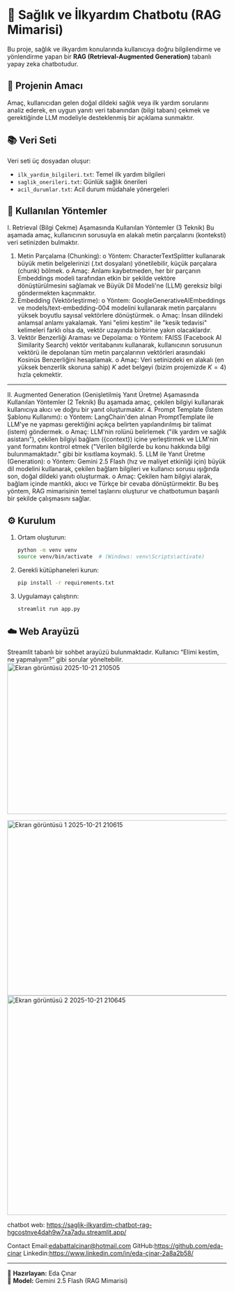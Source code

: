 
# 🏥 Sağlık ve İlkyardım Chatbotu (RAG Mimarisi)

Bu proje, sağlık ve ilkyardım konularında kullanıcıya doğru bilgilendirme ve yönlendirme yapan bir **RAG (Retrieval-Augmented Generation)** tabanlı yapay zeka chatbotudur.

## 🎯 Projenin Amacı
Amaç, kullanıcıdan gelen doğal dildeki sağlık veya ilk yardım sorularını analiz ederek, en uygun yanıtı veri tabanından (bilgi tabanı) çekmek ve gerektiğinde LLM modeliyle desteklenmiş bir açıklama sunmaktır.

## 📚 Veri Seti
Veri seti üç dosyadan oluşur:
- `ilk_yardim_bilgileri.txt`: Temel ilk yardım bilgileri
- `saglik_onerileri.txt`: Günlük sağlık önerileri
- `acil_durumlar.txt`: Acil durum müdahale yönergeleri

## 🧠 Kullanılan Yöntemler
I. Retrieval (Bilgi Çekme) Aşamasında Kullanılan Yöntemler (3 Teknik)
Bu aşamada amaç, kullanıcının sorusuyla en alakalı metin parçalarını (konteksti) veri setinizden bulmaktır.
1.	Metin Parçalama (Chunking):
o	Yöntem: CharacterTextSplitter kullanarak büyük metin belgelerinizi (.txt dosyaları) yönetilebilir, küçük parçalara (chunk) bölmek.
o	Amaç: Anlamı kaybetmeden, her bir parçanın Embeddings modeli tarafından etkin bir şekilde vektöre dönüştürülmesini sağlamak ve Büyük Dil Modeli'ne (LLM) gereksiz bilgi göndermekten kaçınmaktır.
2.	Embedding (Vektörleştirme):
o	Yöntem: GoogleGenerativeAIEmbeddings ve models/text-embedding-004 modelini kullanarak metin parçalarını yüksek boyutlu sayısal vektörlere dönüştürmek.
o	Amaç: İnsan dilindeki anlamsal anlamı yakalamak. Yani "elimi kestim" ile "kesik tedavisi" kelimeleri farklı olsa da, vektör uzayında birbirine yakın olacaklardır.
3.	Vektör Benzerliği Araması ve Depolama:
o	Yöntem: FAISS (Facebook AI Similarity Search) vektör veritabanını kullanarak, kullanıcının sorusunun vektörü ile depolanan tüm metin parçalarının vektörleri arasındaki Kosinüs Benzerliğini hesaplamak.
o	Amaç: Veri setinizdeki en alakalı (en yüksek benzerlik skoruna sahip) $K$ adet belgeyi (bizim projemizde $K=4$) hızla çekmektir.
________________________________________
II. Augmented Generation (Genişletilmiş Yanıt Üretme) Aşamasında Kullanılan Yöntemler (2 Teknik)
Bu aşamada amaç, çekilen bilgiyi kullanarak kullanıcıya akıcı ve doğru bir yanıt oluşturmaktır.
4.	Prompt Template (İstem Şablonu Kullanımı):
o	Yöntem: LangChain'den alınan PromptTemplate ile LLM'ye ne yapması gerektiğini açıkça belirten yapılandırılmış bir talimat (istem) göndermek.
o	Amaç: LLM'nin rolünü belirlemek ("ilk yardım ve sağlık asistanı"), çekilen bilgiyi bağlam ({context}) içine yerleştirmek ve LLM'nin yanıt formatını kontrol etmek ("Verilen bilgilerde bu konu hakkında bilgi bulunmamaktadır." gibi bir kısıtlama koymak).
5.	LLM ile Yanıt Üretme (Generation):
o	Yöntem: Gemini 2.5 Flash (hız ve maliyet etkinliği için) büyük dil modelini kullanarak, çekilen bağlam bilgileri ve kullanıcı sorusu ışığında son, doğal dildeki yanıtı oluşturmak.
o	Amaç: Çekilen ham bilgiyi alarak, bağlam içinde mantıklı, akıcı ve Türkçe bir cevaba dönüştürmektir.
Bu beş yöntem, RAG mimarisinin temel taşlarını oluşturur ve chatbotumun başarılı bir şekilde çalışmasını sağlar.

## ⚙️ Kurulum
1. Ortam oluşturun:
   ```bash
   python -m venv venv
   source venv/bin/activate  # (Windows: venv\Scripts\activate)
   ```
2. Gerekli kütüphaneleri kurun:
   ```bash
   pip install -r requirements.txt
   ```
3. Uygulamayı çalıştırın:
   ```bash
   streamlit run app.py
   ```

## ☁️ Web Arayüzü
Streamlit tabanlı bir sohbet arayüzü bulunmaktadır.
Kullanıcı “Elimi kestim, ne yapmalıyım?” gibi sorular yöneltebilir.
<img width="976" height="346" alt="Ekran görüntüsü 2025-10-21 210505" src="https://github.com/user-attachments/assets/dff7b29a-a93f-454a-ac84-745fa4bbfaed" />

<img width="962" height="402" alt="Ekran görüntüsü 1 2025-10-21 210615" src="https://github.com/user-attachments/assets/356ca2d6-5ce0-458d-a51e-6a75d5c09afe" />

<img width="1022" height="503" alt="Ekran görüntüsü 2 2025-10-21 210645" src="https://github.com/user-attachments/assets/c3f1e07e-00e1-4d3c-a815-734bc5b00fa6" />



chatbot web: https://saglik-ilkyardim-chatbot-rag-hgcostnve4dah9w7xa7adu.streamlit.app/



Contact
Email:edabattalcinar@hotmail.com
GitHub:https://github.com/eda-cinar
Linkedin:https://www.linkedin.com/in/eda-çinar-2a8a2b58/



---
📍 **Hazırlayan:** Eda Çınar  
🔗 **Model:** Gemini 2.5 Flash (RAG Mimarisi)

